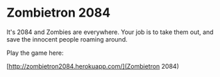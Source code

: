 # Zombietron 2084

It's 2084 and Zombies are everywhere. Your job is to take them out, and save the innocent people roaming around.

Play the game here:

[http://zombietron2084.herokuapp.com/](Zombietron 2084)


